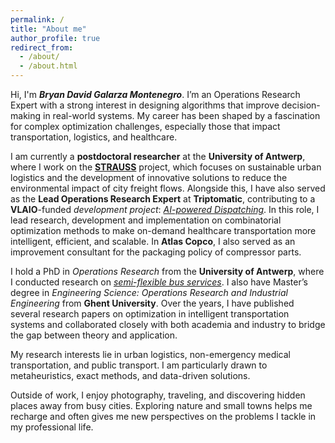```yaml
---
permalink: /
title: "About me"
author_profile: true
redirect_from: 
  - /about/
  - /about.html
---
```


Hi, I'm ***Bryan David Galarza Montenegro***. I’m an Operations Research Expert with a strong interest in designing algorithms that improve decision-making in real-world systems. My career has been shaped by a fascination for complex optimization challenges, especially those that impact transportation, logistics, and healthcare.  

I am currently a **postdoctoral researcher** at the **University of Antwerp**, where I work on the [**STRAUSS**](https://www.uantwerpen.be/en/research-groups/ant-or/research-projects/project-strauss/) project, which focuses on sustainable urban logistics and the development of innovative solutions to reduce the environmental impact of city freight flows. Alongside this, I have also served as the **Lead Operations Research Expert** at **Triptomatic**, contributing to a **VLAIO**-funded *development project*: [*AI-powered Dispatching*](https://triptomatic.com/en-be/nemt#dispatching). In this role, I lead research, development and implementation on combinatorial optimization methods to make on-demand healthcare transportation more intelligent, efficient, and scalable. In **Atlas Copco**, I also served as an improvement consultant for the packaging policy of compressor parts.  

I hold a PhD in *Operations Research* from the **University of Antwerp**, where I conducted research on [*semi-flexible bus services*](https://repository.uantwerpen.be/docman/irua/5e80f4/196398.pdf). I also have Master’s degree in *Engineering Science: Operations Research and Industrial Engineering* from **Ghent University**. Over the years, I have published several research papers on optimization in intelligent transportation systems and collaborated closely with both academia and industry to bridge the gap between theory and application.  

My research interests lie in urban logistics, non-emergency medical transportation, and public transport. I am particularly drawn to metaheuristics, exact methods, and data-driven solutions.

Outside of work, I enjoy photography, traveling, and discovering hidden places away from busy cities. Exploring nature and small towns helps me recharge and often gives me new perspectives on the problems I tackle in my professional life.  
